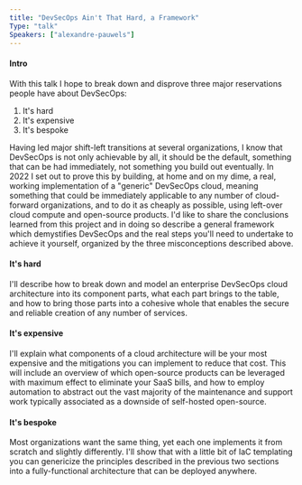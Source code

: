```yaml
---
title: "DevSecOps Ain't That Hard, a Framework"
Type: "talk"
Speakers: ["alexandre-pauwels"]
---
```


#### Intro

With this talk I hope to break down and disprove three major reservations people have about DevSecOps:

1. It's hard
2. It's expensive
3. It's bespoke

Having led major shift-left transitions at several organizations, I know that DevSecOps is not only achievable by all, it should be the default, something that can be had immediately, not something you build out eventually. In 2022 I set out to prove this by building, at home and on my dime, a real, working implementation of a "generic" DevSecOps cloud, meaning something that could be immediately applicable to any number of cloud-forward organizations, and to do it as cheaply as possible, using left-over cloud compute and open-source products. I'd like to share the conclusions learned from this project and in doing so describe a general framework which demystifies DevSecOps and the real steps you'll need to undertake to achieve it yourself, organized by the three misconceptions described above.

#### It's hard

I'll describe how to break down and model an enterprise DevSecOps cloud architecture into its component parts, what each part brings to the table, and how to bring those parts into a cohesive whole that enables the secure and reliable creation of any number of services.

#### It's expensive

I'll explain what components of a cloud architecture will be your most expensive and the mitigations you can implement to reduce that cost. This will include an overview of which open-source products can be leveraged with maximum effect to eliminate your SaaS bills, and how to employ automation to abstract out the vast majority of the maintenance and support work typically associated as a downside of self-hosted open-source.

#### It's bespoke

Most organizations want the same thing, yet each one implements it from scratch and slightly differently. I'll show that with a little bit of IaC templating you can genericize the principles described in the previous two sections into a fully-functional architecture that can be deployed anywhere.
